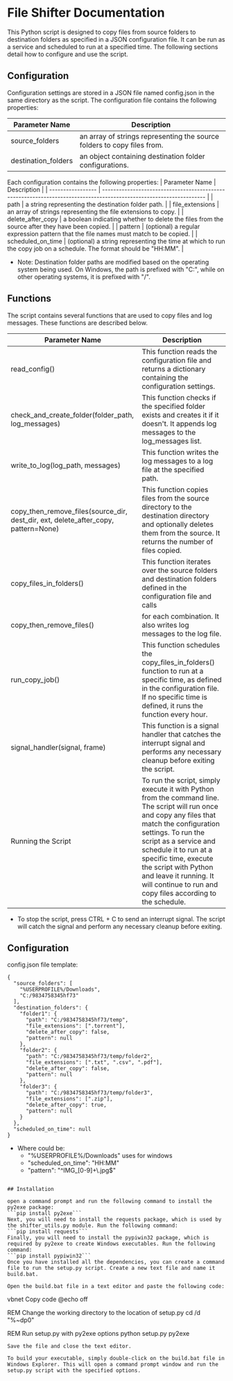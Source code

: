 
# File Shifter Documentation

This Python script is designed to copy files from source folders to destination folders as specified in a JSON configuration file. It can be run as a service and scheduled to run at a specified time. The following sections detail how to configure and use the script.

## Configuration
Configuration settings are stored in a JSON file named config.json in the same directory as the script. The configuration file contains the following properties:

| Parameter Name      | Description                                                             |
| ------------------- | ----------------------------------------------------------------------- |
| source_folders      | an array of strings representing the source folders to copy files from. |
| destination_folders | an object containing destination folder configurations.                 |

Each configuration contains the following properties:
| Parameter Name    | Description                                                                                                         |
| ----------------- | ------------------------------------------------------------------------------------------------------------------- |
| path              | a string representing the destination folder path.                                                                  |
| file_extensions   | an array of strings representing the file extensions to copy.                                                       |
| delete_after_copy | a boolean indicating whether to delete the files from the source after they have been copied.                       |
| pattern           | (optional) a regular expression pattern that the file names must match to be copied.                                |
| scheduled_on_time | (optional) a string representing the time at which to run the copy job on a schedule. The format should be "HH:MM". |
* Note: Destination folder paths are modified based on the operating system being used. On Windows, the path is prefixed with "C:", while on other operating systems, it is prefixed with "/".

## Functions
The script contains several functions that are used to copy files and log messages. These functions are described below.

| Parameter Name                                                                     | Description                                                                                                                                                                                                                                                                                                                                                 |
| ---------------------------------------------------------------------------------- | ----------------------------------------------------------------------------------------------------------------------------------------------------------------------------------------------------------------------------------------------------------------------------------------------------------------------------------------------------------- |
| read_config()                                                                      | This function reads the configuration file and returns a dictionary containing the configuration settings.                                                                                                                                                                                                                                                  |
| check_and_create_folder(folder_path, log_messages)                                 | This function checks if the specified folder exists and creates it if it doesn't. It appends log messages to the log_messages list.                                                                                                                                                                                                                         |
| write_to_log(log_path, messages)                                                   | This function writes the log messages to a log file at the specified path.                                                                                                                                                                                                                                                                                  |
| copy_then_remove_files(source_dir, dest_dir, ext, delete_after_copy, pattern=None) | This function copies files from the source directory to the destination directory and optionally deletes them from the source. It returns the number of files copied.                                                                                                                                                                                       |
| copy_files_in_folders()                                                            | This function iterates over the source folders and destination folders defined in the configuration file and calls                                                                                                                                                                                                                                          |
| copy_then_remove_files()                                                           | for each combination. It also writes log messages to the log file.                                                                                                                                                                                                                                                                                          |
| run_copy_job()                                                                     | This function schedules the copy_files_in_folders() function to run at a specific time, as defined in the configuration file. If no specific time is defined, it runs the function every hour.                                                                                                                                                              |
| signal_handler(signal, frame)                                                      | This function is a signal handler that catches the interrupt signal and performs any necessary cleanup before exiting the script.                                                                                                                                                                                                                           |
| Running the Script                                                                 | To run the script, simply execute it with Python from the command line. The script will run once and copy any files that match the configuration settings. To run the script as a service and schedule it to run at a specific time, execute the script with Python and leave it running. It will continue to run and copy files according to the schedule. |

* To stop the script, press CTRL + C to send an interrupt signal. The script will catch the signal and perform any necessary cleanup before exiting.

## Configuration

config.json file template:
```
{
  "source_folders": [
    "%USERPROFILE%/Downloads",
    "C:/9834758345hf73"
  ],
  "destination_folders": {
    "folder1": {
      "path": "C:/9834758345hf73/temp",
      "file_extensions": [".torrent"],
      "delete_after_copy": false,
	  "pattern": null 
    },
    "folder2": {
      "path": "C:/9834758345hf73/temp/folder2",
      "file_extensions": [".txt", ".csv", ".pdf"],
      "delete_after_copy": false,
	  "pattern": null
    },
    "folder3": {
      "path": "C:/9834758345hf73/temp/folder3",
      "file_extensions": [".zip"],
      "delete_after_copy": true,
      "pattern": null
    }
  },
  "scheduled_on_time": null
}
```
- Where could be: 
    - "%USERPROFILE%/Downloads" uses for windows 
    - "scheduled_on_time": "HH:MM"
    - "pattern": "^IMG_[0-9]+\\.jpg$"
```

## Installation

open a command prompt and run the following command to install the py2exe package:
```pip install py2exe```
Next, you will need to install the requests package, which is used by the shifter_utils.py module. Run the following command:
```pip install requests```
Finally, you will need to install the pypiwin32 package, which is required by py2exe to create Windows executables. Run the following command:
```pip install pypiwin32```
Once you have installed all the dependencies, you can create a command file to run the setup.py script. Create a new text file and name it build.bat.

Open the build.bat file in a text editor and paste the following code:
```
vbnet
Copy code
@echo off

REM Change the working directory to the location of setup.py
cd /d "%~dp0"

REM Run setup.py with py2exe options
python setup.py py2exe
```
Save the file and close the text editor.

To build your executable, simply double-click on the build.bat file in Windows Explorer. This will open a command prompt window and run the setup.py script with the specified options.
